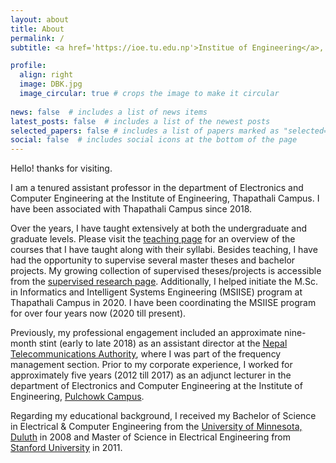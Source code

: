 ```yaml
---
layout: about
title: About
permalink: /
subtitle: <a href='https://ioe.tu.edu.np'>Institue of Engineering</a>, <a href='https://www.tcioe.edu.np/'>Thapathali Campus</a>, Kathmandu, Nepal

profile:
  align: right
  image: DBK.jpg
  image_circular: true # crops the image to make it circular
    
news: false  # includes a list of news items
latest_posts: false  # includes a list of the newest posts
selected_papers: false # includes a list of papers marked as "selected={true}"
social: false  # includes social icons at the bottom of the page
---
```


Hello! thanks for visiting.

I am a tenured assistant professor in the department of Electronics and Computer Engineering at the Institute of Engineering, Thapathali Campus. I have been associated with Thapathali Campus since 2018.

Over the years, I have taught extensively at both the undergraduate and graduate levels. Please visit the [teaching page](/teaching/) for an overview of the courses that I have taught along with their syllabi. Besides teaching, I have had the opportunity to supervise several master theses and bachelor projects. My growing collection of supervised theses/projects is accessible from the [supervised research page](/research/). Additionally, I helped initiate the M.Sc. in Informatics and Intelligent Systems Engineering (MSIISE) program at Thapathali Campus in 2020. I have been coordinating the MSIISE program for over four years now (2020 till present).

Previously, my professional engagement included an approximate nine-month stint (early to late 2018) as an assistant director at the [Nepal Telecommunications Authority](https://www.nta.gov.np/), where I was part of the frequency management section. Prior to my corporate experience, I worked for approximately five years (2012 till 2017) as an adjunct lecturer in the department of Electronics and Computer Engineering at the Institute of Engineering, [Pulchowk Campus](https://pcampus.edu.np/).

Regarding my educational background, I received my Bachelor of Science in Electrical &amp; Computer Engineering from the [University of Minnesota, Duluth](https://www.d.umn.edu/) in 2008 and Master of Science in Electrical Engineering from [Stanford University](https://www.stanford.edu/) in 2011.

<body>
<script type='text/javascript' id='clustrmaps' src='//cdn.clustrmaps.com/map_v2.js?cl=ffffff&w=200&t=tt&d=eDZlkcnMvbQqDEEMGee5mMY1dxUcAv7BmCQd8P_8LTc'></script>
</body>